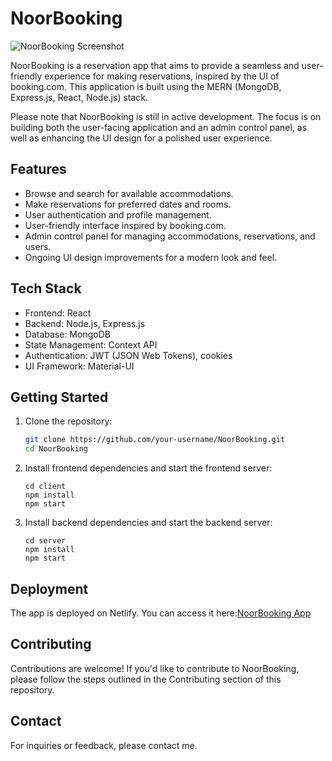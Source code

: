 # NoorBooking

![NoorBooking Screenshot](https://i.postimg.cc/7h1drnhJ/Screenshot-2023-08-25-at-11-29-08-PM.png)

NoorBooking is a reservation app that aims to provide a seamless and user-friendly experience for making reservations, inspired by the UI of booking.com. This application is built using the MERN (MongoDB, Express.js, React, Node.js) stack.

Please note that NoorBooking is still in active development. The focus is on building both the user-facing application and an admin control panel, as well as enhancing the UI design for a polished user experience.

## Features

- Browse and search for available accommodations.
- Make reservations for preferred dates and rooms.
- User authentication and profile management.
- User-friendly interface inspired by booking.com.
- Admin control panel for managing accommodations, reservations, and users.
- Ongoing UI design improvements for a modern look and feel.

## Tech Stack

- Frontend: React 
- Backend: Node.js, Express.js 
- Database: MongoDB 
- State Management: Context API
- Authentication: JWT (JSON Web Tokens), cookies
- UI Framework: Material-UI

## Getting Started

1. Clone the repository:
   ```bash
   git clone https://github.com/your-username/NoorBooking.git
   cd NoorBooking

2. Install frontend dependencies and start the frontend server:
   ```
   cd client
   npm install
   npm start

3. Install backend dependencies and start the backend server:
   ```
   cd server
   npm install
   npm start
## Deployment

The app is deployed on Netlify. You can access it here:[NoorBooking App](https://noor-booking.netlify.app/)

## Contributing

Contributions are welcome! If you'd like to contribute to NoorBooking, please follow the steps outlined in the Contributing section of this repository.

## Contact
For inquiries or feedback, please contact me.


